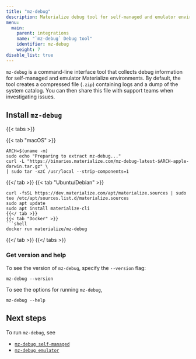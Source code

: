 ```yaml
---
title: "mz-debug"
description: Materialize debug tool for self-managed and emulator environments.
menu:
  main:
    parent: integrations
    name: "`mz-debug` Debug tool"
    identifier: mz-debug
    weight: 7
disable_list: true
---
```


`mz-debug` is a command-line interface tool that collects debug information for self-managed and emulator Materialize environments. By default, the tool creates a compressed file (`.zip`) containing logs and a dump of the system catalog. You can then share this file with support teams when investigating issues.

## Install `mz-debug`

{{< tabs >}}

{{< tab "macOS" >}}

```shell
ARCH=$(uname -m)
sudo echo "Preparing to extract mz-debug..."
curl -L "https://binaries.materialize.com/mz-debug-latest-$ARCH-apple-darwin.tar.gz" \
| sudo tar -xzC /usr/local --strip-components=1
```
{{</ tab >}}
{{< tab "Ubuntu/Debian" >}}
```shell
curl -fsSL https://dev.materialize.com/apt/materialize.sources | sudo tee /etc/apt/sources.list.d/materialize.sources
sudo apt update
sudo apt install materialize-cli
{{</ tab >}}
{{< tab "Docker" >}}
```shell
docker run materialize/mz-debug
```
{{</ tab >}}
{{</ tabs >}}

### Get version and help

To see the version of `mz-debug`, specify the `--version` flag:

```shell
mz-debug --version
```

To see the options for running `mz-debug`,

```shell
mz-debug --help
```

## Next steps

To run `mz-debug`, see
- [`mz-debug self-managed`](./self-managed)
- [`mz-debug emulator`](./emulator)
